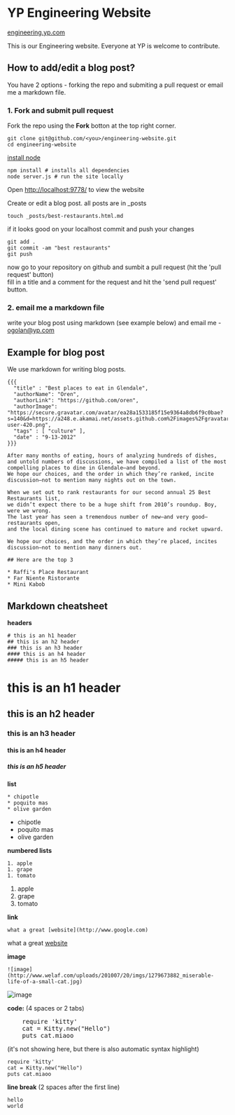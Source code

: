 # YP Engineering Website
[engineering.yp.com](http://engineering.yp.com)

This is our Engineering website. Everyone at YP is welcome to contribute.  

## How to add/edit a blog post?

You have 2 options - forking the repo and submiting a pull request or email me a markdown file.

### 1. Fork and submit pull request

Fork the repo using the **Fork** botton at the top right corner.

    git clone git@github.com/<you>/engineering-website.git
    cd engineering-website 

[install node](http://nodejs.org)

    npm install # installs all dependencies
    node server.js # run the site locally

Open [http://localhost:9778/](http://localhost:9778/) to view the website

Create or edit a blog post. all posts are in _posts
    
    touch _posts/best-restaurants.html.md

if it looks good on your localhost commit and push your changes

    git add .
    git commit -am "best restaurants"
    git push

now go to your repository on github and sumbit a pull request (hit the 'pull request' button)  
fill in a title and a comment for the request and hit the 'send pull request' button.

### 2. email me a markdown file

write your blog post using markdown (see example below) and email me - ogolan@yp.com

## Example for blog post

We use markdown for writing blog posts.


    {{{
      "title" : "Best places to eat in Glendale",
      "authorName": "Oren",
      "authorLink": "https://github.com/oren",
      "authorImage": "https://secure.gravatar.com/avatar/ea28a1533185f15e9364a8db6f9c0bae?s=140&d=https://a248.e.akamai.net/assets.github.com%2Fimages%2Fgravatars%2Fgravatar-user-420.png",
      "tags" : [ "culture" ],
      "date" : "9-13-2012"
    }}}

    After many months of eating, hours of analyzing hundreds of dishes, 
    and untold numbers of discussions, we have compiled a list of the most compelling places to dine in Glendale—and beyond. 
    We hope our choices, and the order in which they’re ranked, incite discussion—not to mention many nights out on the town.

    When we set out to rank restaurants for our second annual 25 Best Restaurants list, 
    we didn’t expect there to be a huge shift from 2010’s roundup. Boy, were we wrong. 
    The last year has seen a tremendous number of new—and very good—restaurants open, 
    and the local dining scene has continued to mature and rocket upward. 
    
    We hope our choices, and the order in which they’re placed, incites discussion—not to mention many dinners out.
    
    ## Here are the top 3
   
    * Raffi's Place Restaurant
    * Far Niente Ristorante
    * Mini Kabob

## Markdown cheatsheet

**headers**

    # this is an h1 header
    ## this is an h2 header
    ### this is an h3 header
    #### this is an h4 header
    ##### this is an h5 header

# this is an h1 header
## this is an h2 header
### this is an h3 header
#### this is an h4 header
##### this is an h5 header

**list**

    * chipotle
    * poquito mas
    * olive garden

* chipotle
* poquito mas
* olive garden

**numbered lists**

    1. apple
    1. grape
    1. tomato

1. apple
1. grape
1. tomato

**link**

    what a great [website](http://www.google.com)

what a great [website](http://www.google.com)
    
**image**

    ![image](http://www.welaf.com/uploads/201007/20/imgs/1279673882_miserable-life-of-a-small-cat.jpg)

![image](http://www.welaf.com/uploads/201007/20/imgs/1279673882_miserable-life-of-a-small-cat.jpg)

**code:** (4 spaces or 2 tabs)

<pre>
    require 'kitty'
    cat = Kitty.new("Hello")
    puts cat.miaoo
</pre>

(it's not showing here, but there is also automatic syntax highlight)

    require 'kitty'
    cat = Kitty.new("Hello")
    puts cat.miaoo

**line break** (2 spaces after the first line)

    hello  
    world



